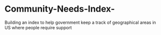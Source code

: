 # Community-Needs-Index-
Building an index to help government keep a track of geographical areas in US where people require support  

